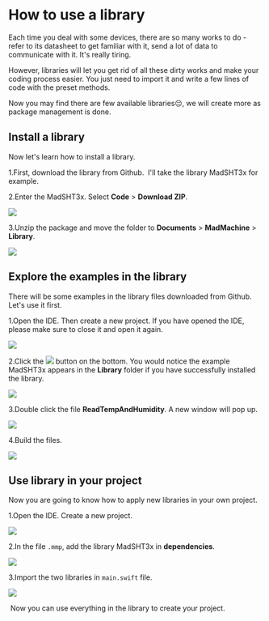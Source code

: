 # How to use a library

Each time you deal with some devices, there are so many works to do - refer to its datasheet to get familiar with it, send a lot of data to communicate with it. It's really tiring. 

However, libraries will let you get rid of all these dirty works and make your coding process easier. You just need to import it and write a few lines of code with the preset methods. 

Now you may find there are few available libraries😔, we will create more as package management is done.

## Install a library

Now let's learn how to install a library.

1.First, download the library from Github. ‌ I'll take the library MadSHT3x for example.

2.Enter the MadSHT3x. Select **Code** &gt; **Download ZIP**.

![](../.gitbook/assets/1.jpg)

3.Unzip the package and move the folder to **Documents** &gt; **MadMachine** &gt; **Library**.

![](../.gitbook/assets/2.jpg)

## Explore the examples in the library

There will be some examples in the library files downloaded from Github. Let's use it first.

1.Open the IDE. Then create a new project. If you have opened the IDE, please make sure to close it and open it again. 

![](../.gitbook/assets/1%20%281%29.jpg)

2.Click the ![](../.gitbook/assets/xnip2020-07-22_16-04-33.jpg) button on the bottom. You would notice the example MadSHT3x appears in the **Library** folder if you have successfully installed the library.

![](../.gitbook/assets/3%20%281%29.jpg)

3.Double click the file **ReadTempAndHumidity**. A new window will pop up.

![](../.gitbook/assets/3%20%282%29.jpg)

4.Build the files.

![](../.gitbook/assets/4%20%281%29.jpg)

## Use library in your project

Now you are going to know how to apply new libraries in your own project.

1.Open the IDE. Create a new project.

![](../.gitbook/assets/3.jpg)

2.In the file `.mmp`, add the library MadSHT3x in **dependencies**. ‌

![](../.gitbook/assets/4.jpg)

3.Import the two libraries in `main.swift` file.

![](../.gitbook/assets/5.jpg)

‌ Now you can use everything in the library to create your project.


